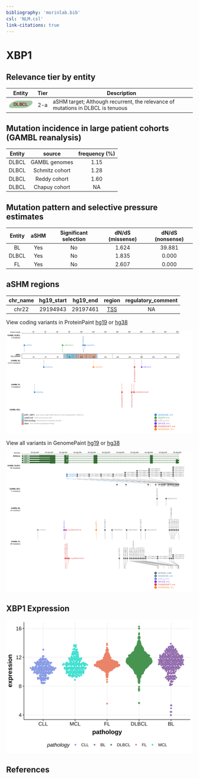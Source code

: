 ```yaml
---
bibliography: 'morinlab.bib'
csl: 'NLM.csl'
link-citations: true
---
```

# XBP1

## Relevance tier by entity

|Entity|Tier|Description                              |
|:------:|:----:|-----------------------------------------|
|![DLBCL](images/icons/DLBCL_tier2.png) |2-a | aSHM target; Although recurrent, the relevance of mutations in DLBCL is tenuous |

## Mutation incidence in large patient cohorts (GAMBL reanalysis)

|Entity|source        |frequency (%)|
|:------:|:--------------:|:-------------:|
|DLBCL |GAMBL genomes |1.15         |
|DLBCL |Schmitz cohort|1.28         |
|DLBCL |Reddy cohort  |1.60         |
|DLBCL |Chapuy cohort |  NA         |

## Mutation pattern and selective pressure estimates

|Entity|aSHM|Significant selection|dN/dS (missense)|dN/dS (nonsense)|
|:------:|:----:|:---------------------:|:----------------:|:----------------:|
|BL    |Yes |No                   |1.624           |39.881          |
|DLBCL |Yes |No                   |1.835           | 0.000          |
|FL    |Yes |No                   |2.607           | 0.000          |

## aSHM regions

|chr_name|hg19_start|hg19_end|region                                                                                    |regulatory_comment|
|:--------:|:----------:|:--------:|:------------------------------------------------------------------------------------------:|:------------------:|
|chr22   |29194943  |29197461|[TSS](https://genome.ucsc.edu/s/rdmorin/GAMBL%20hg19?position=chr22%3A29194943%2D29197461)|NA                |


View coding variants in ProteinPaint [hg19](https://morinlab.github.io/LLMPP/GAMBL/XBP1_protein.html)  or [hg38](https://morinlab.github.io/LLMPP/GAMBL/XBP1_protein_hg38.html)

![](images/proteinpaint/XBP1_NM_005080.svg)

View all variants in GenomePaint [hg19](https://morinlab.github.io/LLMPP/GAMBL/XBP1.html)  or [hg38](https://morinlab.github.io/LLMPP/GAMBL/XBP1_hg38.html)

![](images/proteinpaint/XBP1.svg)

## XBP1 Expression
![](images/gene_expression/XBP1_by_pathology.svg)

<!-- FLAGGED FOR REMOVAL --><!-- ORIGIN: Unknown -->

## References
